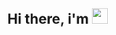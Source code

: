 <h1 align = "center"> Hi there, i'm <img src = "[https://gifdb.com/gif/minions-with-urgent-signal-1sfo238792rr9soh.html?embed=true](https://media.gifdb.com/vector-oh-yeah-minion-inside-capsule-gz3yyf32gx2p13go.gif)" height = "32" /></h1>
